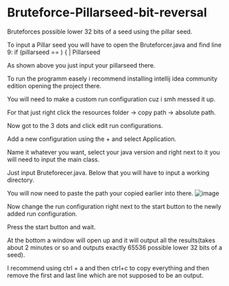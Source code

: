 # Bruteforce-Pillarseed-bit-reversal
Bruteforces possible lower 32 bits of a seed using the pillar seed.

To input a Pillar seed you will have to open the Bruteforcer.java and find line 9:
if (pillarseed == ) {
                 |
                Pillarseed
                
As shown above you just input your pillarseed there.

To run the programm easely i recommend installing intellij idea community edition opening the project there.

You will need to make a custom run configuration cuz i smh messed it up.

For that just right click the resources folder -> copy path -> absolute path.

Now got to the 3 dots and click edit run configurations. 

Add a new configuration using the + and select Application. 

Name it whatever you want, select your java version and right next to it you will need to input the main class. 

Just input Bruteforecer.java. Below that you will have to input a working directory. 

You will now need to paste the path your copied earlier into there.
![image](https://github.com/Epic10l2/Bruteforce-Pillarseed-bit-reverseal/assets/159151274/bb684414-43f3-4d7a-80f3-3c6886065c72)

Now change the run configuration right next to the start button to the newly added run configuration.

Press the start button and wait.

At the bottom a window will open up and it will output all the results(takes about 2 minutes or so and outputs exactly 65536 possible lower 32 bits of a seed).

I recommend using ctrl + a and then ctrl+c to copy everything and then remove the first and last line which are not supposed to be an output.
